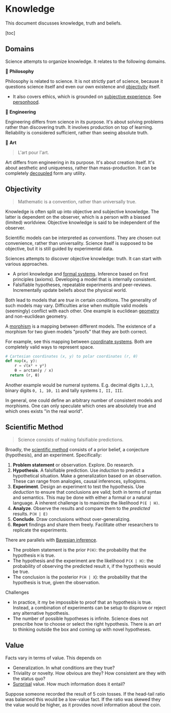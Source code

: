 # Knowledge

This document discusses knowledge, truth and beliefs.

[toc]

## Domains

Science attempts to organize knowledge. It relates to the following domains.

 

💭 **Philosophy**

Philosophy is related to science. It is not strictly part of science, because it questions science itself and even our own existence and [objectivity](https://en.wikipedia.org/wiki/Objectivity_and_subjectivity) itself. 

- It also covers ethics, which is grounded on [subjective experience](https://en.wikipedia.org/wiki/Philosophical_zombie). See [personhood](https://en.wikipedia.org/wiki/Personhood).



🔨 **Engineering**

Engineering differs from science in its purpose. It's about solving problems rather than discovering truth. It involves production on top of learning. Reliability is considered sufficient, rather than seeing absolute truth.



🎨 **Art**

> L'art pour l'art.

Art differs from engineering in its purpose. It's about creation itself. It's about aesthetic and uniqueness, rather than mass-production. It can be completely [decoupled](https://en.wikipedia.org/wiki/Art_for_art%27s_sake) form any utility.



## Objectivity

> Mathematic is a convention, rather than universally true.

Knowledge is often split up into objective and subjective knowledge. The latter is dependent on the observer, which is a person with a biassed (limited) worldview. Objective knowledge is said to be independent of the observer. 

Scientific models can be interpreted as *conventions*. They are chosen out convenience, rather than universality. Science itself is supposed to be objective, but it is still guided by experimental data.

Sciences attempts to discover objective knowledge: truth. It can start with various approaches.

- A priori knowledge and [formal systems](https://en.wikipedia.org/wiki/Formal_system). Inference based on first principles (axioms). Developing a model that is internally consistent.
- Falsifiable hypotheses, repeatable experiments and peer-reviews. Incrementally update beliefs about the physical world.

Both lead to models that are *true* in certain conditions. The generality of such models may vary. Difficulties arise when multiple valid models (seemingly) conflict with each other. One example is euclidean [geometry](https://en.wikipedia.org/wiki/Geometry) and non-euclidean geometry.

A [morphism](https://en.wikipedia.org/wiki/Morphism) is a mapping between different models. The existence of a morphism for two given models "proofs" that they are both correct.

For example, see this mapping between [coordinate systems](https://en.wikipedia.org/wiki/Cartesian_coordinate_system). Both are completely valid ways to represent space.

```py
# Cartesian coordinates (x, y) to polar coordinates (r, θ)
def map(x, y):
	r = √(x² + y²)
	θ = arctan(y / x)
  return (r, θ)
```

Another example would be numeral systems. E.g. decimal digits `1,2,3`, binary digits `0, 1, 10, 11` and tally systems `I, II, III`.

In general, one could define an arbitrary number of consistent models and morphisms. One can only speculate which ones are absolutely true and which ones exists "in the real world".



## Scientific Method

> Science consists of making falsifiable predictions.

Broadly, the [scientific method](https://en.wikipedia.org/wiki/Scientific_method) consists of a prior belief, a conjecture (hypothesis), and an experiment. Specifically:

1. **Problem statement** or observation. Explore. Do research.
2. **Hypothesis**. A falsifiable prediction. Use *induction* to predict a hypothetical situation. Make a generalization based on an observation. These can range from analogies, causal inferences, syllogisms.
3. **Experiment**. Design an experiment to test the hypothesis. Use *deduction* to ensure that conclusions are valid; both in terms of syntax and semantics. This may be done with either a formal or a natural language. A inherent challenge is to maximize the likelihood `P(E | H)`.
4. **Analyze**. Observe the results and compare them to the *predicted* results. `P(H | E)`
5. **Conclude**. Draw conclusions without over-generalizing.
6. **Report** findings and share them freely. Facilitate other researchers to replicate the experiments.



There are parallels with [Bayesian inference](https://en.wikipedia.org/wiki/Bayesian_inference).

- The problem statement is the prior `P(H)`: the probability that the hypothesis `H` is true.
- The hypothesis and the experiment are the likelihood `P(X | H)`: the probability of observing the predicted result `X`, if the hypothesis would be true.
- The conclusion is the posterior `P(H | X`): the probability that the hypothesis is true, given the observation.



Challenges

- In practice, it my be impossible to proof that an hypothesis is true. Instead, a combination of experiments can be setup to disprove or reject any alternative hypothesis.
- The number of possible hypotheses is infinite. Science does not prescribe how to choose or select the right hypothesis. There is an *art* to thinking outside the box and coming up with novel hypotheses.



## Value

Facts vary in terms of value. This depends on

- Generalization. In what conditions are they true?
- Triviality or novelty. How obvious are they? How consistent are they with the status quo? 
- [Surprisal](https://en.wikipedia.org/wiki/Entropy_(information_theory)) value. How much information does it entail?

Suppose someone recorded the result of 5 coin tosses. If the head-tail ratio was balanced this would be a low-value fact. If the ratio was skewed they the value would be higher, as it provides novel information about the coin.



